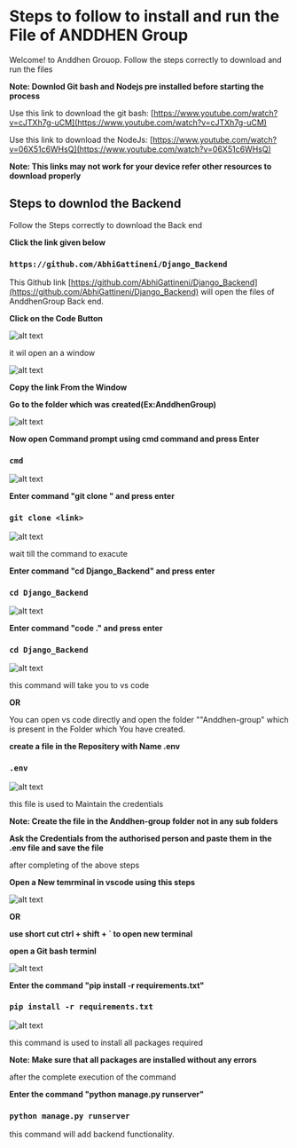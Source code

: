 # Steps to follow to install and run the File of ANDDHEN Group

Welcome! to Anddhen Grouop. Follow the steps correctly to download and run the files

**Note: Downlod Git bash and Nodejs pre installed before starting the process**

Use this link to download the git bash: [https://www.youtube.com/watch?v=cJTXh7g-uCM](https://www.youtube.com/watch?v=cJTXh7g-uCM)

Use this link to download the NodeJs: [https://www.youtube.com/watch?v=06X51c6WHsQ](https://www.youtube.com/watch?v=06X51c6WHsQ)

**Note: This links may not work for your device refer other resources to download properly**

## Steps to downlod the Backend

Follow the Steps correctly to download the Back end

**Click the link given below**

### `https://github.com/AbhiGattineni/Django_Backend`

This Github link [https://github.com/AbhiGattineni/Django_Backend](https://github.com/AbhiGattineni/Django_Backend) will open the files of AnddhenGroup Back end.

**Click on the Code Button**

![alt text](image-16.png)

it wil open an a window

![alt text](image-17.png)

**Copy the link From the Window**

**Go to the folder which was created(Ex:AnddhenGroup)**

![alt text](image-5.png)

**Now open Command prompt using cmd command and press Enter**

### `cmd`

![alt text](image-6.png)


**Enter command "git clone <copied link from git hub>" and press enter**

### `git clone <link>`

![alt text](image-19.png)

wait till the command to exacute

**Enter command "cd Django_Backend" and press enter**

### `cd Django_Backend`

![alt text](image-18.png)

**Enter command "code ." and press enter**

### `cd Django_Backend`

![alt text](image-20.png)

this command will take you to vs code

**OR**

You can open vs code directly and open the folder ""Anddhen-group" which is present in the Folder which You have created.

**create a file in the Repositery with Name .env**

### `.env`

![alt text](image-12.png)

this file is used to Maintain the credentials

**Note: Create the file in the Anddhen-group folder not in any sub folders**

**Ask the Credentials from the authorised person and paste them in the .env file and save the file**

after completing of the above steps

**Open a New temrminal in vscode using this steps**

![alt text](image-11.png)

**OR**

**use short cut ctrl + shift + `  to open new terminal**

**open a Git bash terminl**

![alt text](image-13.png)

**Enter the command "pip install -r requirements.txt"**

### `pip install -r requirements.txt`

![alt text](image-21.png)

this command is used to install all packages required

**Note: Make sure that all packages are installed without any errors**

after the complete execution of the command

**Enter the command "python manage.py runserver"**

### `python manage.py runserver`

this command will add backend functionality.
